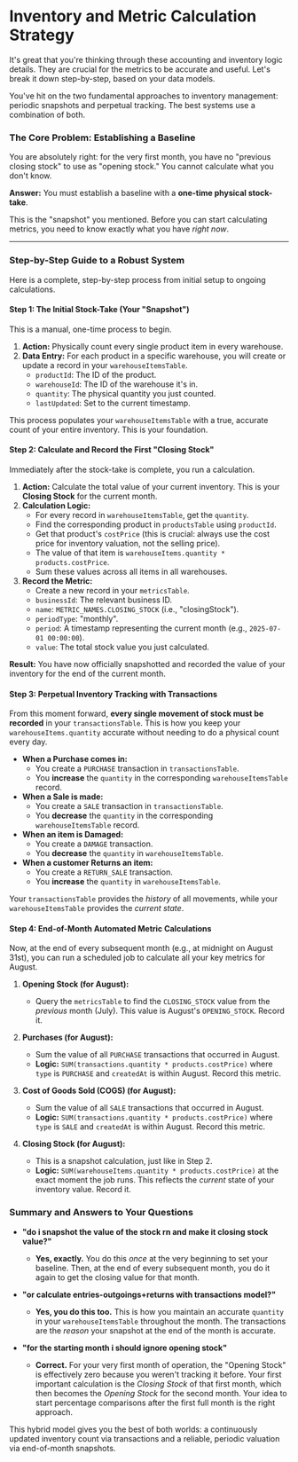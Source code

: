 # Inventory and Metric Calculation Strategy

It's great that you're thinking through these accounting and inventory logic details. They are crucial for the metrics to be accurate and useful. Let's break it down step-by-step, based on your data models.

You've hit on the two fundamental approaches to inventory management: periodic snapshots and perpetual tracking. The best systems use a combination of both.

### The Core Problem: Establishing a Baseline

You are absolutely right: for the very first month, you have no "previous closing stock" to use as "opening stock." You cannot calculate what you don't know.

**Answer:** You must establish a baseline with a **one-time physical stock-take**.

This is the "snapshot" you mentioned. Before you can start calculating metrics, you need to know exactly what you have *right now*.

---

### Step-by-Step Guide to a Robust System

Here is a complete, step-by-step process from initial setup to ongoing calculations.

#### **Step 1: The Initial Stock-Take (Your "Snapshot")**

This is a manual, one-time process to begin.

1.  **Action:** Physically count every single product item in every warehouse.
2.  **Data Entry:** For each product in a specific warehouse, you will create or update a record in your `warehouseItemsTable`.
    *   `productId`: The ID of the product.
    *   `warehouseId`: The ID of the warehouse it's in.
    *   `quantity`: The physical quantity you just counted.
    *   `lastUpdated`: Set to the current timestamp.

This process populates your `warehouseItemsTable` with a true, accurate count of your entire inventory. This is your foundation.

#### **Step 2: Calculate and Record the First "Closing Stock"**

Immediately after the stock-take is complete, you run a calculation.

1.  **Action:** Calculate the total value of your current inventory. This is your **Closing Stock** for the current month.
2.  **Calculation Logic:**
    *   For every record in `warehouseItemsTable`, get the `quantity`.
    *   Find the corresponding product in `productsTable` using `productId`.
    *   Get that product's `costPrice` (this is crucial: always use the cost price for inventory valuation, not the selling price).
    *   The value of that item is `warehouseItems.quantity * products.costPrice`.
    *   Sum these values across all items in all warehouses.
3.  **Record the Metric:**
    *   Create a new record in your `metricsTable`.
    *   `businessId`: The relevant business ID.
    *   `name`: `METRIC_NAMES.CLOSING_STOCK` (i.e., "closingStock").
    *   `periodType`: "monthly".
    *   `period`: A timestamp representing the current month (e.g., `2025-07-01 00:00:00`).
    *   `value`: The total stock value you just calculated.

**Result:** You have now officially snapshotted and recorded the value of your inventory for the end of the current month.

#### **Step 3: Perpetual Inventory Tracking with Transactions**

From this moment forward, **every single movement of stock must be recorded** in your `transactionsTable`. This is how you keep your `warehouseItems.quantity` accurate without needing to do a physical count every day.

*   **When a Purchase comes in:**
    *   You create a `PURCHASE` transaction in `transactionsTable`.
    *   You **increase** the `quantity` in the corresponding `warehouseItemsTable` record.
*   **When a Sale is made:**
    *   You create a `SALE` transaction in `transactionsTable`.
    *   You **decrease** the `quantity` in the corresponding `warehouseItemsTable` record.
*   **When an item is Damaged:**
    *   You create a `DAMAGE` transaction.
    *   You **decrease** the `quantity` in `warehouseItemsTable`.
*   **When a customer Returns an item:**
    *   You create a `RETURN_SALE` transaction.
    *   You **increase** the `quantity` in `warehouseItemsTable`.

Your `transactionsTable` provides the *history* of all movements, while your `warehouseItemsTable` provides the *current state*.

#### **Step 4: End-of-Month Automated Metric Calculations**

Now, at the end of every subsequent month (e.g., at midnight on August 31st), you can run a scheduled job to calculate all your key metrics for August.

1.  **Opening Stock (for August):**
    *   Query the `metricsTable` to find the `CLOSING_STOCK` value from the *previous* month (July). This value is August's `OPENING_STOCK`. Record it.

2.  **Purchases (for August):**
    *   Sum the value of all `PURCHASE` transactions that occurred in August.
    *   **Logic:** `SUM(transactions.quantity * products.costPrice)` where `type` is `PURCHASE` and `createdAt` is within August. Record this metric.

3.  **Cost of Goods Sold (COGS) (for August):**
    *   Sum the value of all `SALE` transactions that occurred in August.
    *   **Logic:** `SUM(transactions.quantity * products.costPrice)` where `type` is `SALE` and `createdAt` is within August. Record this metric.

4.  **Closing Stock (for August):**
    *   This is a snapshot calculation, just like in Step 2.
    *   **Logic:** `SUM(warehouseItems.quantity * products.costPrice)` at the exact moment the job runs. This reflects the *current* state of your inventory value. Record it.

### Summary and Answers to Your Questions

*   **"do i snapshot the value of the stock rn and make it closing stock value?"**
    *   **Yes, exactly.** You do this *once* at the very beginning to set your baseline. Then, at the end of every subsequent month, you do it again to get the closing value for that month.

*   **"or calculate entries-outgoings+returns with transactions model?"**
    *   **Yes, you do this too.** This is how you maintain an accurate `quantity` in your `warehouseItemsTable` throughout the month. The transactions are the *reason* your snapshot at the end of the month is accurate.

*   **"for the starting month i should ignore opening stock"**
    *   **Correct.** For your very first month of operation, the "Opening Stock" is effectively zero because you weren't tracking it before. Your first important calculation is the *Closing Stock* of that first month, which then becomes the *Opening Stock* for the second month. Your idea to start percentage comparisons after the first full month is the right approach.

This hybrid model gives you the best of both worlds: a continuously updated inventory count via transactions and a reliable, periodic valuation via end-of-month snapshots.

